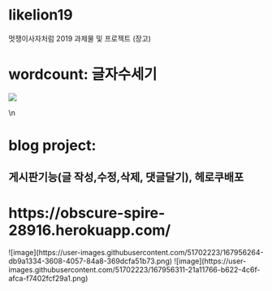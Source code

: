 # likelion19

멋쟁이사자처럼 2019 
과제물 및 프로젝트 (장고)

<h1>wordcount: 글자수세기</h1>
<img src="https://user-images.githubusercontent.com/51702223/167956562-a48445f0-8fb0-4c8e-9a9f-0f6e1e8703ca.png" />

\n
<h1>blog project:</h1>
<h2>게시판기능(글 작성,수정,삭제, 댓글달기), 헤로쿠배포<h2>
  <h1>https://obscure-spire-28916.herokuapp.com/</h1>
![image](https://user-images.githubusercontent.com/51702223/167956264-db9a1334-3608-4057-84a8-369dcfa51b73.png)
![image](https://user-images.githubusercontent.com/51702223/167956311-21a11766-b622-4c6f-afca-f7402fcf29a1.png)
